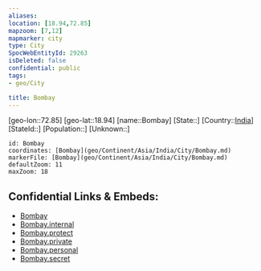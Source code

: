 ```yaml
---
aliases: 
location: [18.94,72.85]
mapzoom: [7,12] 
mapmarker: city 
type: City
SpocWebEntityId: 29263
isDeleted: false
confidential: public
tags:
- geo/City

title: Bombay
---
```

[geo-lon::72.85]
[geo-lat::18.94]
[name::Bombay]
[State::]
[Country::[India](geo/Continent/Asia/India.md)]
[StateId::]
[Population::]
[Unknown::]


```leaflet
id: Bombay
coordinates: [Bombay](geo/Continent/Asia/India/City/Bombay.md)
markerFile: [Bombay](geo/Continent/Asia/India/City/Bombay.md)
defaultZoom: 11 
maxZoom: 18
```


## Confidential Links & Embeds: 
- [Bombay](../../../../../../_public/geo/Continent/Asia/India/City/Bombay.md) 
- [Bombay.internal](../../../../../../_internal/geo/Continent/Asia/India/City/Bombay.internal.md) 
- [Bombay.protect](../../../../../../_protect/geo/Continent/Asia/India/City/Bombay.protect.md) 
- [Bombay.private](../../../../../../_private/geo/Continent/Asia/India/City/Bombay.private.md) 
- [Bombay.personal](../../../../../../_personal/geo/Continent/Asia/India/City/Bombay.personal.md) 
- [Bombay.secret](../../../../../../_secret/geo/Continent/Asia/India/City/Bombay.secret.md) 
